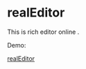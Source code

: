 realEditor
==========

This is rich editor online .

Demo:

<a href="http://chanble.github.io/realEditor/" target="_blank">realEditor</a>
